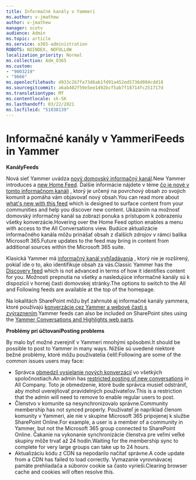 ```yaml
---
title: Informačné kanály v Yammeri
ms.author: v-jmathew
author: v-jmathew
manager: scotv
audience: Admin
ms.topic: article
ms.service: o365-administration
ROBOTS: NOINDEX, NOFOLLOW
localization_priority: Normal
ms.collection: Adm_O365
ms.custom:
- "9003219"
- "9666"
ms.openlocfilehash: d933c2b7fa73d6ab1fd91a452ed5736d084cdd18
ms.sourcegitcommit: a6ab402f59e5ee1492bcf5ab7f18714fc251717d
ms.translationtype: MT
ms.contentlocale: sk-SK
ms.lasthandoff: 03/22/2021
ms.locfileid: "51038139"
---
```

# <a name="feeds-in-yammer"></a><span data-ttu-id="e36c2-102">Informačné kanály v Yammeri</span><span class="sxs-lookup"><span data-stu-id="e36c2-102">Feeds in Yammer</span></span>

<span data-ttu-id="e36c2-103">**Kanály**</span><span class="sxs-lookup"><span data-stu-id="e36c2-103">**Feeds**</span></span>

<span data-ttu-id="e36c2-104">Nová sieť Yammer uvádza [nový domovský informačný kanál](https://support.microsoft.com/office/what-s-in-the-yammer-home-feed-8fff52dd-5b38-468c-b963-fa4c6a4f9254).</span><span class="sxs-lookup"><span data-stu-id="e36c2-104">New Yammer introduces a [new Home Feed](https://support.microsoft.com/office/what-s-in-the-yammer-home-feed-8fff52dd-5b38-468c-b963-fa4c6a4f9254).</span></span> <span data-ttu-id="e36c2-105">Ďalšie informácie nájdete v téme [čo je nové v tomto informačnom kanáli](https://techcommunity.microsoft.com/t5/yammer-blog/yammer-discovery-what-is-in-my-feed/ba-p/1596230) , ktorý je určený na povrchový obsah zo svojich komunít a pomáha vám objavovať nový obsah.</span><span class="sxs-lookup"><span data-stu-id="e36c2-105">You can read more about [what's new with this feed](https://techcommunity.microsoft.com/t5/yammer-blog/yammer-discovery-what-is-in-my-feed/ba-p/1596230) which is designed to surface content from your communities and help you discover new content.</span></span> <span data-ttu-id="e36c2-106">Ukázaním na možnosť domovský informačný kanál sa zobrazí ponuka s prístupom k zobrazeniu všetky konverzácie.</span><span class="sxs-lookup"><span data-stu-id="e36c2-106">Hovering over the Home Feed option enables a menu with access to the All Conversations view.</span></span> <span data-ttu-id="e36c2-107">Budúce aktualizácie informačného kanála môžu prinášať obsah z ďalších zdrojov v rámci balíka Microsoft 365.</span><span class="sxs-lookup"><span data-stu-id="e36c2-107">Future updates to the feed may bring in content from additional sources within the Microsoft 365 suite.</span></span>

<span data-ttu-id="e36c2-108">Klasická Yammer má [informačný kanál vyhľadávania](https://support.microsoft.com/office/what-s-in-the-yammer-discovery-feed-28ba9a79-2bde-4e7c-8420-db2296c3ca49) , ktorý nie je rozšírený, pokiaľ ide o to, ako identifikuje obsah za vás.</span><span class="sxs-lookup"><span data-stu-id="e36c2-108">Classic Yammer has the [Discovery feed](https://support.microsoft.com/office/what-s-in-the-yammer-discovery-feed-28ba9a79-2bde-4e7c-8420-db2296c3ca49) which is not advanced in terms of how it identifies content for you.</span></span> <span data-ttu-id="e36c2-109">Možnosti prepnutia na všetky a nasledujúce informačné kanály sú k dispozícii v hornej časti domovskej stránky.</span><span class="sxs-lookup"><span data-stu-id="e36c2-109">The options to switch to the All and Following feeds are available at the top of the homepage.</span></span>

<span data-ttu-id="e36c2-110">Na lokalitách SharePoint môžu byť zahrnuté aj informačné kanály yammera, ktoré používajú [konverzácie cez Yammer a webové časti s zvýraznením](https://support.microsoft.com/office/use-a-yammer-web-part-in-sharepoint-online-a53cfa0c-3d09-42c8-a286-1038a81c59da).</span><span class="sxs-lookup"><span data-stu-id="e36c2-110">Yammer feeds can also be included on SharePoint sites using the [Yammer Conversations and Highlights web parts](https://support.microsoft.com/office/use-a-yammer-web-part-in-sharepoint-online-a53cfa0c-3d09-42c8-a286-1038a81c59da).</span></span>

<span data-ttu-id="e36c2-111">**Problémy pri účtovaní**</span><span class="sxs-lookup"><span data-stu-id="e36c2-111">**Posting problems**</span></span>

<span data-ttu-id="e36c2-112">By malo byť možné zverejniť v Yammeri mnohými spôsobmi.</span><span class="sxs-lookup"><span data-stu-id="e36c2-112">It should be possible to post to Yammer in many ways.</span></span> <span data-ttu-id="e36c2-113">Nižšie sú uvedené niektoré bežné problémy, ktoré môžu používatelia čeliť:</span><span class="sxs-lookup"><span data-stu-id="e36c2-113">Following are some of the common issues users may face:</span></span>

- <span data-ttu-id="e36c2-114">Správca [obmedzil vysielanie nových konverzácií](https://support.microsoft.com/office/restrict-all-company-posts-in-yammer-3219d2ae-db15-4c9f-9dd2-28559ae39a97) vo všetkých spoločnostiach.</span><span class="sxs-lookup"><span data-stu-id="e36c2-114">An admin has [restricted posting of new conversations](https://support.microsoft.com/office/restrict-all-company-posts-in-yammer-3219d2ae-db15-4c9f-9dd2-28559ae39a97) in All Company.</span></span> <span data-ttu-id="e36c2-115">Toto je obmedzenie, ktoré bude správca musieť odstrániť, aby mohol uverejňovať pravidelných používateľov.</span><span class="sxs-lookup"><span data-stu-id="e36c2-115">This is a restriction that the admin will need to remove to enable regular users to post.</span></span>
- <span data-ttu-id="e36c2-116">Členstvo v komunite sa nesynchronizovalo správne.</span><span class="sxs-lookup"><span data-stu-id="e36c2-116">Community membership has not synced properly.</span></span> <span data-ttu-id="e36c2-117">Používateľ je napríklad členom komunity v Yammeri, ale nie v skupine Microsoft 365 pripojenej k službe SharePoint Online.</span><span class="sxs-lookup"><span data-stu-id="e36c2-117">For example, a user is a member of a community in Yammer, but not the Microsoft 365 group connected to SharePoint Online.</span></span> <span data-ttu-id="e36c2-118">Čakanie na vykonanie synchronizácie členstva pre veľmi veľké skupiny môže trvať až 24 hodín.</span><span class="sxs-lookup"><span data-stu-id="e36c2-118">Waiting for the membership sync to complete for very large groups can take up to 24 hours.</span></span>
- <span data-ttu-id="e36c2-119">Aktualizáciu kódu z CDN sa nepodarilo načítať správne.</span><span class="sxs-lookup"><span data-stu-id="e36c2-119">A code update from a CDN has failed to load correctly.</span></span> <span data-ttu-id="e36c2-120">Vymazanie vyrovnávacej pamäte prehliadača a súborov cookie sa často vyrieši.</span><span class="sxs-lookup"><span data-stu-id="e36c2-120">Clearing browser cache and cookies will often resolve this.</span></span>
